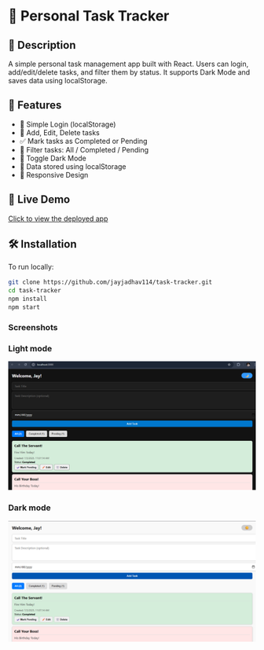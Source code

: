 # 📝 Personal Task Tracker

## 📖 Description
A simple personal task management app built with React. Users can login, add/edit/delete tasks, and filter them by status. It supports Dark Mode and saves data using localStorage.

## 🚀 Features
- 🔐 Simple Login (localStorage)
- 📝 Add, Edit, Delete tasks
- ✅ Mark tasks as Completed or Pending
- 🔎 Filter tasks: All / Completed / Pending
- 🌙 Toggle Dark Mode
- 💾 Data stored using localStorage
- 📱 Responsive Design

## 🔗 Live Demo
[Click to view the deployed app](https://funny-duckanoo-25cfaa.netlify.app/)

## 🛠️ Installation

To run locally:

```bash
git clone https://github.com/jayjadhav114/task-tracker.git
cd task-tracker
npm install
npm start
```
###  Screenshots

###  Light mode
![Light mode](public/screenshots/light-mode.png)

###  Dark mode
![Dark mode](public/screenshots/dark-mode.png)
